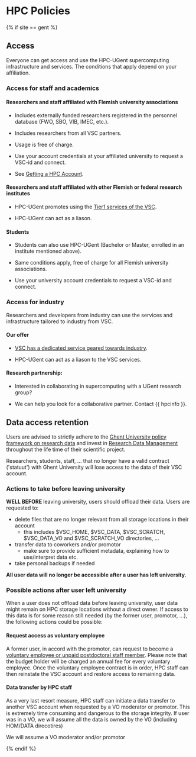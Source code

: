 # HPC Policies

{% if site == gent %}

## Access
Everyone can get access and use the HPC-UGent supercomputing infrastructure and services.
The conditions that apply depend on your affiliation.

### Access for staff and academics

#### Researchers and staff affiliated with Flemish university associations

-   Includes externally funded researchers registered in the
    personnel database (FWO, SBO, VIB, IMEC, etc.).

-   Includes researchers from all VSC partners.

-   Usage is free of charge.

-   Use your account credentials at your affiliated university
    to request a VSC-id and connect.

-   See [Getting a HPC Account](../../account).

#### Researchers and staff affiliated with other Flemish or federal research institutes

-   HPC-UGent promotes using the [Tier1 services of the VSC](https://www.vscentrum.be/compute).

-   HPC-UGent can act as a liason.

#### Students

-   Students can also use HPC-UGent (Bachelor or Master,
    enrolled in an institute mentioned above).

-   Same conditions apply, free of charge for all Flemish university associations.

-   Use your university account credentials to request a VSC-id and connect.

### Access for industry

Researchers and developers from industry can use the services and infrastructure tailored to industry from VSC.

#### Our offer

-   [VSC has a dedicated service geared towards industry](https://www.vscentrum.be/getaccess).

-   HPC-UGent can act as a liason to the VSC services.

#### Research partnership:

-   Interested in collaborating in supercomputing with a UGent research group?

-   We can help you look for a collaborative partner. Contact {{ hpcinfo }}.



## Data access retention

Users are advised to strictly adhere to the [Ghent University policy framework on research data](https://codex.ugent.be?regid=REG000092&lang=en)
and invest in [Research Data Management](https://www.ugent.be/en/research/openscience/datamanagement) throughout the life time of their scientific project.

Researchers, students, staff, ... that no longer have a valid contract ('statuut') with Ghent University will lose access to the data of their VSC account.

### Actions to take before leaving university

**WELL BEFORE** leaving university, users should offload their data.
Users are requested to:

- delete files that are no longer relevant from all storage locations in their account
    - this includes $VSC_HOME, $VSC_DATA, $VSC_SCRATCH, $VSC_DATA_VO and $VSC_SCRATCH_VO directories, ...
- transfer data to coworkers and/or promotor
    - make sure to provide sufficient metadata, explaining how to use/interpret data etc.
- take personal backups if needed

**All user data will no longer be accessible after a user has left university.**


### Possible actions after user left university

When a user does not offload data before leaving university, user data might remain on HPC storage locations without a direct owner.
If access to this data is for some reason still needed (by the former user, promotor, ...), the following actions could be possible:

#### Request access as voluntary employee

A former user, in accord with the promotor, can request to become a [voluntary employee or unpaid postdoctoral staff member](https://ugentbe.sharepoint.com/:u:/r/sites/intranet-personeelszaken/SitePages/en/Vrijwillig-medewerker-en-postdoctoraal-onbezoldigd-medewerker.aspx).
Please note that the budget holder will be charged an annual fee for every voluntary employee.
Once the voluntary employee contract is in order, HPC staff can then reinstate the VSC account and restore access to remaining data.

#### Data transfer by HPC staff

As a very last resort measure, HPC staff can initiate a data transfer to another VSC account when requested by a VO moderator or promotor.
This is extremely time consuming and dangerous to the storage integrity.
If user was in a VO, we will assume all the data is owned by the VO (including HOM/DATA direcotires)

We will assume a VO moderator and/or promotor 

{% endif %}
